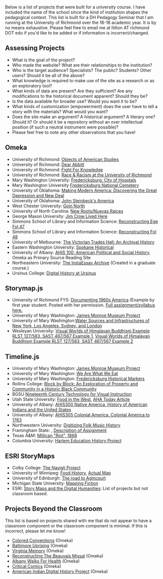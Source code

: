 
Below is a list of projects that were built for a university course. I have included the name of the school since the kind of institution shapes the pedagogical context.  This list is built for a DH Pedagogy Seminar that I am running at the University of Richmond over the 18-18 academic year. It is by no means exhaustive. Please feel free to email me at ltilton AT richmond DOT edu if you'd like to be added or if information is incorrect/changed.

## Assessing Projects

- What is the goal of the project?
- Who made the website? What are their relationships to the institution?
- Who is the target audience? Specialists? The public? Students? Other users? Should it be all of the above?
- What knowledge is required to make use of the site as a research or as an exploratory tool?
- What kinds of data are present? Are they sufficient? Are any modifications to the historical document apparent? Should they be?
- Is the data available for broader use? Would you want it to be?
- What kinds of customization (empowerment) does the user have to tell a story with the materials? What would you want?
- Does the site make an argument? A historical argument? A literary one? Should it? Or should it be a repository without an over intellectual position (if such a neutral instrument were possible)?
- Please feel free to note any other observations that you have!




## Omeka
- University of Richmond: [Objects of American Studies](http://objectsofamst.omeka.net/) 
- University of Richmond: [Dear Abbitt](http://abbitt.richmond.edu) 
- University of Richmond: [Fight For Knowledge](http://fightforknowledge.richmond.edu/items/browse) 
- University of Richmond: [Race & Racism at the University of Richmond](https://memory.richmond.edu/) 
- Mary Washington University: [Fredericksburg: City of Hosptals](http://projects.umwhistory.org/cwh/) 
- Mary Washington University [Fredericksburg National Cemetery](http://fnc.umwhistory.org/)
-  University of Oklahoma: [Making Modern America: Discovering the Great Depression and New Deal](http://newdeal.oucreate.com/)
- University of Oklahoma: [John Steinbeck's America](http://steinbeck.oucreate.com/)
- West Chester University: [Goin North](https://goinnorth.org/) 
- University of North Carolina: [New Roots/Nuevas Raíces](https://newroots.lib.unc.edu/) 
- George Mason University: [Jim Crow Lived Here](http://jimcrowlivedhere.org/)
- Simmons School of Library and Information Science: [Reconstructing Ege Fol 47](https://lis464.omeka.net/exhibits/show/about-this-project)
- Simmons School of Library and Information Science: [Reconstructing  Fol 48](https://fol48.omeka.net/)
- University of Melbourne: [The Victorian Trades Hall: An Archival History](https://bpeddlesdenweds2.omeka.net/)
- Eastern Washington University: [Spokane Historical](http://www.spokanehistorical.org/about/)
- University of Albany: [AHIS 100: American Political and Social History](http://maevekane.net/ahis100/), Omeka as Primary Source Reading Site
- Northeastern University: [The InstaEssay Archive](http://instaessayarchive.org/about) (Created in a graduate course.)
- Ursinus College: [Digital History at Ursinus](http://omeka.ursinus.edu/exhibits)


## Storymap.js 
- University of Richmond FYS: [Documenting 1960s America](https://uploads.knightlab.com/storymapjs/3e541f8fc468eec97fe9f4715a3d8b31/fys-100-48-final-project/draft.html) (Example by first year student. Posted with her permission. [Full assignment/syllabus here.](https://github.com/nolauren/workshops/blob/master/urdhpedagogy/files/fys100assignment.md)
- University of Mary Washington: [James Monroe Museum Project](http://jamesmonroe.umwhistory.org/monroeslife/storymap/)
- University of Mary Washington:[Water Sources and Infrastructures of New York, Los Angeles, Sydney, and London
](https://umw.maps.arcgis.com/apps/MapSeries/index.html?appid=e26d81da89294e2ba9111655335bb163)
- Wesleyan University: [Visual Worlds of Himalayan Buddhism Example RLST 127/583, SAST 467/567 Example 1](https://uploads.knightlab.com/storymapjs/c3664ff4fb8971c269fa2d54e6eb1dab/chapters-4-6-bok/index.html), [Visual Worlds of Himalayan Buddhism Example RLST 127/583, SAST 467/567 Example 2](https://uploads.knightlab.com/storymapjs/c3664ff4fb8971c269fa2d54e6eb1dab/prakash-panel-story-map/index.html)


##  Timeline.js
- University of Mary Washington: [James Monroe Museum Project](
http://jamesmonroe.umwhistory.org/monroeslife/timeline-of-james-monroes-life/)
- University of Mary Washington: [We Are What We Eat](https://americanfood.krystynmoon.org/timelines/)
- University of Mary Washington: [Fredericksburg Historical Markers](http://fhm.umwhistory.org/timeline/)
- Rollins College: [Block by Block: An Exploration of Property and Community in a Historic Black Community](http://social.rollins.edu/wpsites/block/)
- BGSU [Nineteenth Century Technology for Visual Instruction](https://digitalgallery.bgsu.edu/student/exhibits/show/literacy/visualinstruction)
- Utah State University: [Food in the West](https://cdn.knightlab.com/libs/timeline3/latest/embed/index.html?source=1VZf9cgi9meL-EUVT8v2lvT4p6PUazAtnJSb9clO0ZpQ&font=Default&lang=en&initial_zoom=2&height=650), [AHA Today Article](https://www.historians.org/publications-and-directories/perspectives-on-history/march-2018/food-in-the-west-using-timelinejs-in-the-classroom)
- University of Albany: [AHIS300 Native America, History of American Indians and the United States](http://maevekane.net/ahis300-slides/)
- University of Albany: [AHIS305 Colonial America, Colonial America to 1763](http://maevekane.net/ahis305-colonial/)
- Northwestern University: [Digitizing Folk Music History](http://www.michaeljkramer.net/line-dancing/)
- Framingham State: [](https://cdn.knightlab.com/libs/timeline3/latest/embed/index.html?source=1YXTMvU_NtMcWvr2WrYyzCHOA5wU9MM018UthwEVSAFg&font=Default&lang=en&initial_zoom=2&height=650), [Description of Assignment](https://josephadelman.com/teaching/fsu/hstw301/assignments/timeline-project/)
- Texas A&M: [Millican "Riot", 1868](https://millican.omeka.net/about)
- Columbia University: [Harlem Education History Project](http://educatingharlem.cdrs.columbia.edu/omeka/)

## ESRI StoryMaps
- Colby College: [The Navigli Project](http://digitalmateriallabor.org/syllabus/)
- University of Winnipeg: [Food History](https://www.manitobafoodhistory.ca/maps-archive), [Actual Map](https://www.manitobafoodhistory.ca/icelandiccanadian-food-in-manitoba)
- University of Edinburgh: [The road to Agincourt](https://edinuniv.maps.arcgis.com/apps/Cascade/index.html?appid=2a5058d182fc47dc833e1b803cd2bf04)
- Michigan State University: [Mapping Fiction](https://www.arcgis.com/apps/MapJournal/index.html?appid=b5485f28143c411682e8277cc2d25b1c)
- ESRI: [Story Maps and the Digital Humanities](https://www.esri.com/arcgis-blog/products/story-maps/sharing-collaboration/story-maps-and-the-digital-humanities/): List of projects but not classroom based. 

## Projects Beyond the Classroom
This list is based on projects shared with me that do not appear to have a classroom component or the classroom component is minimal. If this is incorrect, please let me know!
- [Colored Conventions](http://coloredconventions.org/conventions) (Omeka)
- [Baltimore Uprising](http://baltimoreuprising2015.org/)  (Omeka)
- [Virginia Memory](http://www.virginiamemory.com/)  (Omeka)
- [Reconstructing The Beauvais Missal](https://brokenbooks2.omeka.net/) (Omeka)
- [Albany Walks For Health](http://www.albanywalksforhealth.com/) (Omeka)
- [Critical Comics](http://courses.dh.msu.domains/al340s17/) (Omeka)
- [American Indian Digital History Project](http://aidhp.com/) (Omeka)
